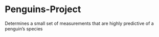 # Penguins-Project
Determines a small set of measurements that are highly predictive of a penguin’s species
